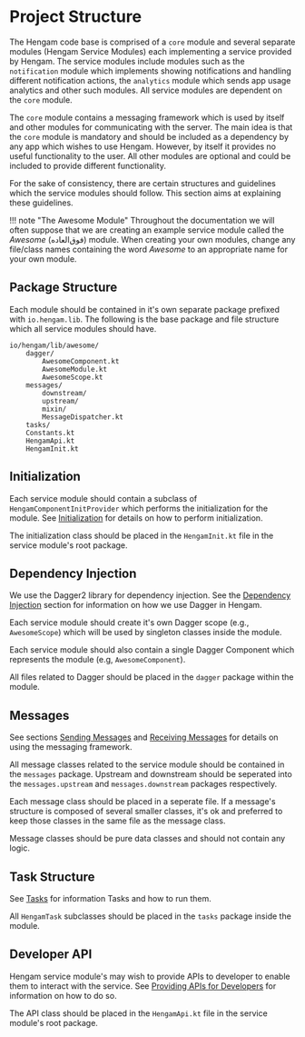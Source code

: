 # Project Structure

The Hengam code base is comprised of a `core` module and several separate modules (Hengam Service Modules) each implementing a service provided by Hengam. 
The service modules include modules such as the `notification` module which implements showing notifications and handling different notification actions, the `analytics` module which sends app usage analytics and other such modules. All service modules are dependent on the `core` module.

The `core` module contains a messaging framework which is used by itself and other modules for communicating with the server. The main idea is that the `core` module is mandatory and should be included as a dependency by any app which wishes to use Hengam. However, by itself it provides no useful functionality to the user. All other modules are optional and could be included to provide different functionality.

For the sake of consistency, there are certain structures and guidelines which the service modules should follow. This section aims at explaining these guidelines. 

!!! note "The Awesome Module"
    Throughout the documentation we will often suppose that we are creating an example service module called the _Awesome_ (فوق‌العاده) module. When creating your own modules, change any file/class names containing the word  _Awesome_ to an appropriate name for your own module.


## Package Structure

Each module should be contained in it's own separate package prefixed with `io.hengam.lib`.
The following is the base package and file structure which all service modules should have.

    io/hengam/lib/awesome/
        dagger/
            AwesomeComponent.kt
            AwesomeModule.kt
            AwesomeScope.kt
        messages/
            downstream/
            upstream/
            mixin/
            MessageDispatcher.kt
        tasks/
        Constants.kt
        HengamApi.kt
        HengamInit.kt


## Initialization
Each service module should contain a subclass of `HengamComponentInitProvider` which performs the initialization for the module. See [Initialization](/guide/initialization) for details on how to perform initialization.

The initialization class should be placed in the `HengamInit.kt` file in the service module's root package.

## Dependency Injection
We use the Dagger2 library for dependency injection. See the [Dependency Injection](/guide/dependency-injection) section for information on how we use Dagger in Hengam.

Each service module should create it's own Dagger scope (e.g., `AwesomeScope`) which will be used by singleton classes inside the module. 

Each service module should also contain a single Dagger Component which represents the module (e.g, `AwesomeComponent`).

All files related to Dagger should be placed in the `dagger` package within the module.


## Messages
See sections [Sending Messages](/guide/sending-message) and [Receiving Messages](/guide/receiving-message) for details on using the messaging framework.

All message classes related to the service module should be contained in the `messages` package. Upstream and downstream should be seperated into the `messages.upstream` and `messages.downstream` packages respectively. 

Each message class should be placed in a seperate file. If a message's structure is composed of several smaller classes, it's ok and preferred to keep those classes in the same file as the message class. 

Message classes should be pure data classes and should not contain any logic.


## Task Structure
See [Tasks](/guide/tasks) for information Tasks and how to run them.

All `HengamTask` subclasses should be placed in the `tasks` package inside the module. 


## Developer API
Hengam service module's may wish to provide APIs to developer to enable them to interact with the service. See [Providing APIs for Developers](/guide/hengam-api) for information on how to do so.

The API class should be placed in the `HengamApi.kt` file in the service module's root package.
